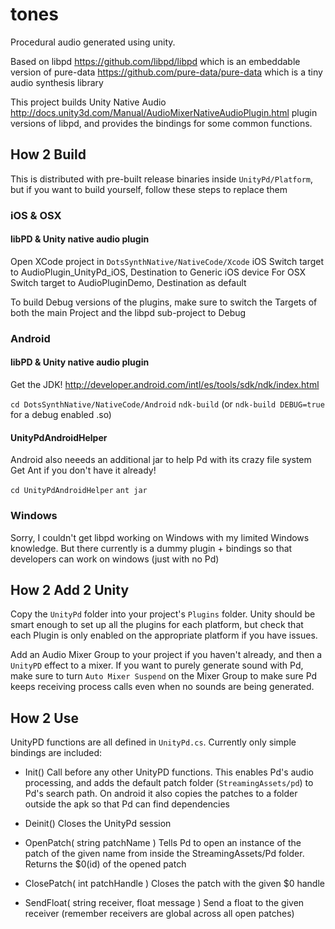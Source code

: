 # tones
Procedural audio generated using unity. 

Based on libpd <https://github.com/libpd/libpd> which is an embeddable version of 
pure-data <https://github.com/pure-data/pure-data> which is a tiny audio synthesis library

This project builds Unity Native Audio <http://docs.unity3d.com/Manual/AudioMixerNativeAudioPlugin.html> 
plugin versions of libpd, and provides the bindings for some common functions.


## How 2 Build
This is distributed with pre-built release binaries inside `UnityPd/Platform`, 
but if you want to build yourself, follow these steps to replace them

### iOS & OSX

#### libPD & Unity native audio plugin
Open XCode project in `DotsSynthNative/NativeCode/Xcode`
iOS Switch target to AudioPlugin_UnityPd_iOS, Destination to Generic iOS device
For OSX Switch target to AudioPluginDemo, Destination as default

To build Debug versions of the plugins, make sure to switch the Targets of both the main Project and the libpd sub-project to Debug

### Android

#### libPD & Unity native audio plugin
Get the JDK! <http://developer.android.com/intl/es/tools/sdk/ndk/index.html>

`cd DotsSynthNative/NativeCode/Android`
`ndk-build` (or `ndk-build DEBUG=true` for a debug enabled .so)

#### UnityPdAndroidHelper
Android also neeeds an additional jar to help Pd with its crazy file system
Get Ant if you don't have it already!

`cd UnityPdAndroidHelper`
`ant jar`

### Windows
Sorry, I couldn't get libpd working on Windows with my limited Windows knowledge. 
But there currently is a dummy plugin + bindings so that developers can work on windows (just with no Pd)


## How 2 Add 2 Unity

Copy the `UnityPd` folder into your project's `Plugins` folder. Unity should be smart 
enough to set up all the plugins for each platform, but check that each Plugin is only enabled on the 
appropriate platform if you have issues.

Add an Audio Mixer Group to your project if you haven't already, and then a `UnityPD` effect to a mixer. 
If you want to purely generate sound with Pd, make sure to turn `Auto Mixer Suspend` on the Mixer Group to
make sure Pd keeps receiving process calls even when no sounds are being generated.


## How 2 Use

UnityPD functions are all defined in `UnityPd.cs`. Currently only simple bindings are included:
- Init()
Call before any other UnityPD functions. This enables Pd's audio processing, and adds the default patch 
folder (`StreamingAssets/pd`) to Pd's search path. On android it also copies the patches to a folder outside
the apk so that Pd can find dependencies

- Deinit()
Closes the UnityPd session

- OpenPatch( string patchName )
Tells Pd to open an instance of the patch of the given name from inside the StreamingAssets/Pd folder. Returns the $0(id)
of the opened patch

- ClosePatch( int patchHandle )
Closes the patch with the given $0 handle

- SendFloat( string receiver, float message )
Send a float to the given receiver (remember receivers are global across all open patches)
